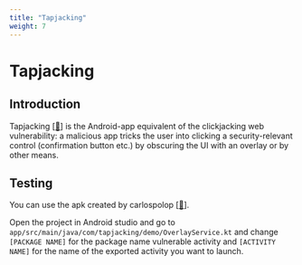 ```yaml
---
title: "Tapjacking"
weight: 7
---
```


# Tapjacking

## Introduction

Tapjacking \[[🔗](https://developer.android.com/privacy-and-security/risks/tapjacking)] is the Android-app equivalent of the clickjacking web vulnerability: a malicious app tricks the user into clicking a security-relevant control (confirmation button etc.) by obscuring the UI with an overlay or by other means.

## Testing

You can use the apk created by carlospolop \[[🔗](https://github.com/carlospolop/Tapjacking-ExportedActivity)].

Open the project in Android studio and go to `app/src/main/java/com/tapjacking/demo/OverlayService.kt` and change `[PACKAGE NAME]` for the package name vulnerable activity and `[ACTIVITY NAME]` for the name of the exported activity you want to launch.
